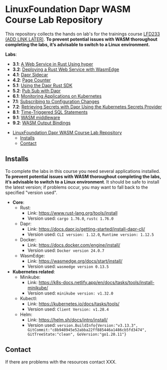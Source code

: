 # LinuxFoundation Dapr WASM Course Lab Repository

This repository collects the hands on lab's for the trainings course [LFD233 (ADD LINK LATER)](). **To prevent potential issues with WASM thoroughout completing the labs, it’s advisable to switch to a Linux environment.**

**Labs**:
* **3.1**: [A Web Service in Rust Using hyper](./3.1/)
* **3.2**: [Deploying a Rust Web Service with WasmEdge](./3.2/)
* **4.1**: [Dapr Sidecar](./4.1/)
* **4.2**: [Page Counter](./4.2/)
* **5.1**: [Using the Dapr Rust SDK](./5.1/)
* **5.2**: [Pub Sub with Dapr](./5.2/)
* **6.1**: [Monitoring Applications on Kubernetes](./6.1/)
* **7.1**: [Subscribing to Configuration Changes](./7.1/)
* **7.2**: [Retrieving Secrets with Dapr Using the Kubernetes Secrets Provider](./7.2/)
* **8.1**: [Time-Triggered SQL Statements](./8.1/)
* **9.1**: [WASM middleware](./9.1/)
* **9.2**: [WASM Output Bindings](./9.2/)

- [LinuxFoundation Dapr WASM Course Lab Repository](#linuxfoundation-dapr-wasm-course-lab-repository)
  - [Installs](#installs)
  - [Contact](#contact)

## Installs

To complete the labs in this course you need several applications installed. **To prevent potential issues with WASM thoroughout completing the labs, it’s advisable to switch to a Linux environment**. It should be safe to install the latest version; if problems occur, you may want to fall back to the specified "version used".

* **Core**:
  * Rust:
    * Link: https://www.rust-lang.org/tools/install 
    * Version used: `cargo 1.76.0`, `rustc 1.76.0`
  * Dapr: 
    * Link: https://docs.dapr.io/getting-started/install-dapr-cli/
    * Version used: `CLI version: 1.12.0`, `Runtime version: 1.12.5`
  * Docker:
    * Link: https://docs.docker.com/engine/install/
    * Version used: `Docker version 24.0.7`
  * WasmEdge:
    * Link: https://wasmedge.org/docs/start/install/
    * Version used: `wasmedge version 0.13.5`
* **Kubernetes related**:
  * Minikube: 
    * Link: https://k8s-docs.netlify.app/en/docs/tasks/tools/install-minikube/ 
    * Version used: `minikube version: v1.32.0`
  * Kubectl: 
    * Link: https://kubernetes.io/docs/tasks/tools/
    * Version used: `Client Version: v1.28.4`
  * Helm:
    * Link: https://helm.sh/docs/intro/install/
    * Version used: `version.BuildInfo{Version:"v3.13.3", GitCommit:"c8b948945e52abba22ff885446a1486cb5fd3474", GitTreeState:"clean", GoVersion:"go1.20.11"}`

## Contact

If there are problems with the resources contact XXX.
